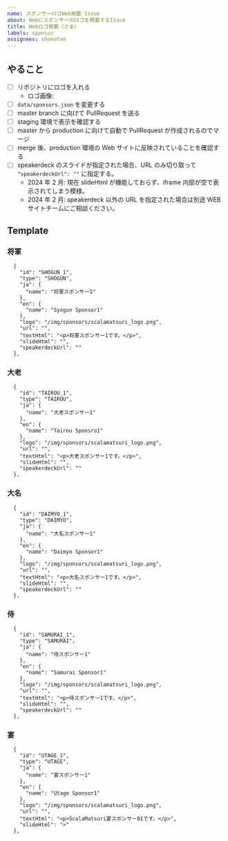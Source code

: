 ```yaml
---
name: スポンサーロゴWeb掲載 Issue
about: Webにスポンサーのロゴを掲載するIssue
title: Webロゴ掲載（さま）
labels: sponsor
assignees: shomatan
---
```


## やること

- [ ] リポジトリにロゴを入れる
  - ロゴ画像:
- [ ] `data/sponsors.json` を変更する
- [ ] master branch に向けて PullRequest を送る
- [ ] staging 環境で表示を確認する
- [ ] master から production に向けて自動で PullRequest が作成されるのでマージ
- [ ] merge 後、production 環境の Web サイトに反映されていることを確認する
- [ ] speakerdeck のスライドが指定された場合、URL のみ切り取って `"speakerdeckUrl": ""` に指定する。
  - 2024 年 2 月: 現在 slideHtml が機能しておらず、iframe 内部が空で表示されてしまう模様。
  - 2024 年 2 月: speakerdeck 以外の URL を指定された場合は別途 WEB サイトチームにご相談ください。

## Template

### 将軍

```
  {
    "id": "SHOGUN_1",
    "type": "SHOGUN",
    "ja": {
      "name": "将軍スポンサー1"
    },
    "en": {
      "name": "Syogun Sponsor1"
    },
    "logo": "/img/sponsors/scalamatsuri_logo.png",
    "url": "",
    "textHtml": "<p>将軍スポンサー1です。</p>",
    "slideHtml": "",
    "speakerdeckUrl": ""
  },
```

### 大老

```
  {
    "id": "TAIROU_1",
    "type": "TAIROU",
    "ja": {
      "name": "大老スポンサー1"
    },
    "en": {
      "name": "Tairou Sponsro1"
    },
    "logo": "/img/sponsors/scalamatsuri_logo.png",
    "url": "",
    "textHtml": "<p>大老スポンサー1です。</p>",
    "slideHtml": "",
    "speakerdeckUrl": ""
  },
```

### 大名

```
  {
    "id": "DAIMYO_1",
    "type": "DAIMYO",
    "ja": {
      "name": "大名スポンサー1"
    },
    "en": {
      "name": "Daimyo Sponsor1"
    },
    "logo": "/img/sponsors/scalamatsuri_logo.png",
    "url": "",
    "textHtml": "<p>大名スポンサー1です。</p>",
    "slideHtml": "",
    "speakerdeckUrl": ""
  },
```

### 侍

```
  {
    "id": "SAMURAI_1",
    "type": "SAMURAI",
    "ja": {
      "name": "侍スポンサー1"
    },
    "en": {
      "name": "Samurai Sponsor1"
    },
    "logo": "/img/sponsors/scalamatsuri_logo.png",
    "url": "",
    "textHtml": "<p>侍スポンサー1です。</p>",
    "slideHtml": "",
    "speakerdeckUrl": ""
  },
```

### 宴

```
  {
    "id": "UTAGE_1",
    "type": "UTAGE",
    "ja": {
      "name": "宴スポンサー1"
    },
    "en": {
      "name": "Utage Sponsor1"
    },
    "logo": "/img/sponsors/scalamatsuri_logo.png",
    "url": "",
    "textHtml": "<p>ScalaMatsuri宴スポンサー01です。</p>",
    "slideHtml": ">"
  },
```
